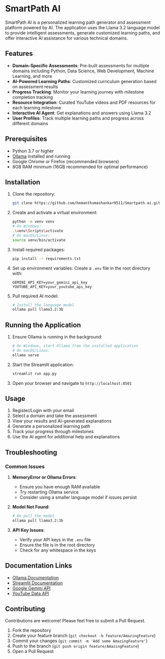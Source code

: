 # SmartPath AI

SmartPath AI is a personalized learning path generator and assessment platform powered by AI. The application uses the Llama 3.2 language model to provide intelligent assessments, generate customized learning paths, and offer interactive AI assistance for various technical domains.

## Features

- **Domain-Specific Assessments**: Pre-built assessments for multiple domains including Python, Data Science, Web Development, Machine Learning, and more
- **AI-Powered Learning Paths**: Customized curriculum generation based on assessment results
- **Progress Tracking**: Monitor your learning journey with milestone completion tracking
- **Resource Integration**: Curated YouTube videos and PDF resources for each learning milestone
- **Interactive AI Agent**: Get explanations and answers using Llama 3.2
- **User Profiles**: Track multiple learning paths and progress across different domains

## Prerequisites

- Python 3.7 or higher
- [Ollama](https://ollama.ai/) installed and running
- Google Chrome or Firefox (recommended browsers)
- 8GB RAM minimum (16GB recommended for optimal performance)

## Installation

1. Clone the repository:
   ```bash
   git clone https://github.com/hemanthumashankar0511/Smartpath-ai.git
   ```

2. Create and activate a virtual environment:
   ```bash
   python -m venv venv
   # On Windows:
   .\venv\Scripts\activate
   # On macOS/Linux:
   source venv/bin/activate
   ```

3. Install required packages:
   ```bash
   pip install -r requirements.txt
   ```

4. Set up environment variables:
   Create a `.env` file in the root directory with:
   ```plaintext
   GEMINI_API_KEY=your_gemini_api_key
   YOUTUBE_API_KEY=your_youtube_api_key  
   ```

5. Pull required AI model:
   ```bash
   # Install the language model
   ollama pull llama3.2:3b
   ```

## Running the Application

1. Ensure Ollama is running in the background:
   ```bash
   # On Windows, start Ollama from the installed application
   # On macOS/Linux:
   ollama serve
   ```

2. Start the Streamlit application:
   ```bash
   streamlit run app.py
   ```

3. Open your browser and navigate to `http://localhost:8501`

## Usage

1. Register/Login with your email
2. Select a domain and take the assessment
3. View your results and AI-generated explanations
4. Generate a personalized learning path
5. Track your progress through milestones
6. Use the AI agent for additional help and explanations

## Troubleshooting

### Common Issues

1. **MemoryError or Ollama Errors**:
   - Ensure you have enough RAM available
   - Try restarting Ollama service
   - Consider using a smaller language model if issues persist

2. **Model Not Found**:
   ```bash
   # Re-pull the model
   ollama pull llama3.2:3b
   ```

3. **API Key Issues**:
   - Verify your API keys in the `.env` file
   - Ensure the file is in the root directory
   - Check for any whitespace in the keys

## Documentation Links

- [Ollama Documentation](https://github.com/ollama/ollama)
- [Streamlit Documentation](https://docs.streamlit.io/)
- [Google Gemini API](https://ai.google.dev/)
- [YouTube Data API](https://developers.google.com/youtube/v3)

## Contributing

Contributions are welcome! Please feel free to submit a Pull Request.

1. Fork the repository
2. Create your feature branch (`git checkout -b feature/AmazingFeature`)
3. Commit your changes (`git commit -m 'Add some AmazingFeature'`)
4. Push to the branch (`git push origin feature/AmazingFeature`)
5. Open a Pull Request



